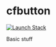 # cfbutton

[![Launch Stack](https://cdn.rawgit.com/buildkite/cloudformation-launch-stack-button-svg/master/launch-stack.svg)](https://console.aws.amazon.com/cloudformation/home#/stacks/new?stackName=buildkite&templateURL=https://s3-us-west-2.amazonaws.com/cloudformation-templates-us-west-2/EIP_With_Association.template)

Basic stuff
